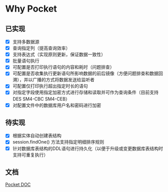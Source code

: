 # Why Pocket
## 已实现
- [x] 支持多数据源 
- [x] 查询指定列（提高查询效率） 
- [x] 支持表达式（实现原则更新，保证数据一致性） 
- [x] 批量语句执行
- [x] 可配置是否打印执行语句的内容和耗时（问题排查） 
- [x] 可配置是否收集执行更新语句所影响数据的前后镜像（方便问题排查和数据回溯），并以广播的方式将数据发送给监听者
- [x] 可配置仅打印执行超出指定时长的语句
- [x] 对指定字段使用指定加密方式进行存储和读取并可作为查询条件（目前支持 DES SM4-CBC SM4-CEB）
- [x] 对配置文件中的数据库用户名和密码进行加密
## 待实现
- [x] 根据实体自动创建表结构
- [x] session.findOne() 方法支持指定明细排序规则
- [x] 针对数据库表结构的DDL语句进行持久化（以便于升级或变更数据库表结构时支持可重复执行）

## 文档
[Pocket DOC](pages/pocket-doc)